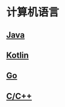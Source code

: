 # 计算机语言

## [Java](/language/java/java.md)

## [Kotlin](/language/kotlin/kotlin.md)

## [Go](/language/go/go.md)

## [C/C++](/language/c/c.md)